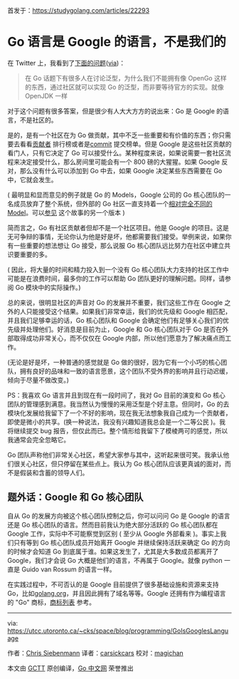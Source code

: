 首发于：https://studygolang.com/articles/22293

# Go 语言是 Google 的语言，不是我们的

在 Twitter 上，我看到了[下面的问题](https://twitter.com/kapoorsunny/status/1130150301468700674)([via](https://old.reddit.com/r/golang/comments/bqiyyb/generics_in_go/))：

> 在 Go 话题下有很多人在讨论泛型，为什么我们不能拥有像 OpenGo 这样的东西，通过社区就可以实现 Go 的泛型，而非要等待官方的实现。就像 OpenJDK 一样

对于这个问题有很多答案，但是很少有人大大方方的说出来：Go 是 Google 的语言，不是社区的。

是的，是有一个社区在为 Go 做贡献，其中不乏一些重要和有价值的东西；你只需要去看看[贡献者](https://github.com/golang/go/blob/master/CONTRIBUTORS) 排行榜或者是[commit](https://github.com/golang/go/blob/master/CONTRIBUTORS) 提交榜单。但是 Google 是这些社区贡献的看门人，只有它决定了 Go 可以接受什么。某种程度来说，如果说需要一套社区流程来决定接受什么，那么房间里可能会有一个 800 磅的大猩猩。如果 Google 反对，那么没有什么可以添加到 Go 中去，如果 Google 决定某些东西需要在 Go 中，它就会发生。

( 最明显和显而意见的例子就是 Go 的 Models，Google 公司的 Go 核心团队的一名成员放弃了整个系统，但外部的 Go 社区一直支持着一个[相对完全不同的 Model](https://research.swtch.com/vgo)。可以[参见](https://peter.bourgon.org/blog/2018/07/27/a-response-about-dep-and-vgo.html) 这个故事的另一个版本 )

简而言之，Go 有社区贡献者但却不是一个社区项目。他是 Google 的项目。这是无可争辩的事情，无论你认为他是好是坏，他都需要我们接受。举例来说，如果你有一些重要的想法想让 Go 接受，那么说服 Go 核心团队远比努力在社区中建立共识要重要的多。

( 因此，将大量的时间和精力投入到一个没有 Go 核心团队大力支持的社区工作中可能是在浪费时间，最多你的工作可以帮助 Go 团队更好的理解问题。同样，请参阅 Go 模块中的实际操作。)

总的来说，很明显社区的声音对 Go 的发展并不重要，我们这些工作在 Google 之外的人只能接受这个结果。如果我们非常幸运，我们的优先级和 Google 相匹配，并且我们足够幸运的话，Go 核心团队和 Google 会确定他们有足够关心我们的优先级并处理他们。好消息是目前为止，Google 和 Go 核心团队对于 Go 是否在外部取得成功非常关心，而不仅仅在 Google 内部，所以他们愿意为了解决痛点而工作。

(无论是好是坏，一种普通的感觉就是 Go 做的很好，因为它有一个小巧的核心团队，拥有良好的品味和一致的语言愿景，这个团队不受外界的影响并且行动迟缓，倾向于尽量不做改变。)

PS：我喜欢 Go 语言并且到现在有一段时间了，我对 Go 目前的演变和 Go 核心团队的管理感到满意。我当然认为慢慢的采用泛型是个好主意。但同时，Go 的去模块化发展给我留下了一个不好的影响，现在我无法想象我自己成为一个贡献者，即使是微小的共享。(换一种说法，我没有兴趣知道我总会是一个二等公民 )。我将继续提交 bug 报告，但仅此而已。整个情形给我留下了模棱两可的感觉，所以我通常会完全忽略它。

Go 团队声称他们非常关心社区，希望大家参与其中，这听起来很可笑。我承认他们很关心社区，但只停留在某些点上。我认为 Go 核心团队应该更真诚的面对，而不是假装和含蓄的领导人们。

## 题外话：Google 和 Go 核心团队

自从 Go 的发展方向被这个核心团队控制之后，你可以问问 Go 是 Google 的语言还是 Go 核心团队的语言。然而目前我认为绝大部分活跃的 Go 核心团队都在 Google 工作，实际中不可能察觉到区别 ( 至少从 Google 外部看来 )。事实上我们只有等到 Go 核心团队成员开始离开 Google 并继续保持活跃来确定 Go 的方向的时候才会知道 Go 到底属于谁。如果这发生了，尤其是大多数成员都离开了 Google，我们才会说 Go 大概是他们的语言，不再属于 Google。就像 python 一直是 Guido van Rossum 的语言一样。

在实践过程中，不可否认的是 Google 目前提供了很多基础设施和资源来支持 Go，比如[golang.org](https://golang.org)，并且因此拥有了域名等等。Google 还拥有作为编程语言的 "Go" 商标，[商标列表](https://www.google.com/permissions/trademark/trademark-list/) 参考。

---

via: https://utcc.utoronto.ca/~cks/space/blog/programming/GoIsGooglesLanguage

作者：[Chris Siebenmann](https://utcc.utoronto.ca/~cks/)
译者：[carsickcars](https://github.com/carsickcars)
校对：[magichan](https://github.com/magichan)

本文由 [GCTT](https://github.com/studygolang/GCTT) 原创编译，[Go 中文网](https://studygolang.com/) 荣誉推出

